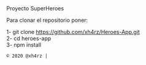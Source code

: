 ##
Proyecto SuperHeroes

Para clonar el repositorio poner:

1- git clone https://github.com/xh4rz/Heroes-App.git <br>
2- cd heroes-app <br>
3- npm install

```
© 2020 @xh4rz |
```
